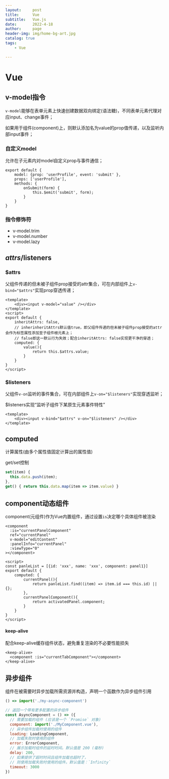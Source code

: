 ```yaml
---
layout:     post
title:      Vue
subtitle:   Vue.js
date:       2022-4-18
author:     page
header-img: img/home-bg-art.jpg
catalog: true
tags:
    - Vue

---
```


# Vue

## v-model指令

`v-model`能够在表单元素上快速创建数据双向绑定(语法糖)，不同表单元素代理对应input、change事件；

如果用于组件(component)上，则默认添加名为value的prop值传递，以及监听内部input事件；

### 自定义model

允许在子元素内对model自定义prop与事件通信；

```
export default {
    model: {prop: 'userProfile', event: 'submit' },
    props: ['userProfile'],
    methods: {
        onSubmit(form) {
            this.$emit('submit', form);
        }
    }
}
```

### 指令修饰符

- v-model.trim
- v-model.number
- v-model.lazy

## $attrs/$listeners

### $attrs

父组件传递的但未被子组件prop接受的attr集合，可在内部组件上```v-bind="$attrs"```实现prop穿透传递；

```vue
<template>
	<div><input v-model="value" /></div>
</template>
<script>
export default {
    inheritAttrs: false,
    // inherinheritAttrs默认值true，即父组件传递的但未被子组件prop接受的attr会作为标签属性添加至子组件根元素上；
	// false即这一默认行为失效；配合inheritAttrs: false实现更干净的穿透；
    computed: {
        value(){
            return this.$attrs.value;
        }
    }
}
</script>
```

### $listeners

父组件```v-on```监听的事件集合，可在内部组件上```v-on="$listeners"```实现穿透监听；

$listeners实现“监听子组件下某原生元素事件特性”

```vue
<template>
	<div><input v-bind="$attrs" v-on="$listeners" /></div>
</template>
```

## computed

计算属性(由多个属性值固定计算出的属性值)

get/set控制

```js
set(item) {
  this.data.push(item);
},
get() { return this.data.map(item => item.value) }
```



## component动态组件

component(元组件)作为Vue内置组件，通过设置```is```决定哪个具体组件被渲染

```vue
<component
  :is="currentPanelComponent"
  ref="currentPanel"
  v-model="editContent"
  :panelInfo="currentPanel"
  :viewType="0"
></component>

<script>
const panleList = [{id: 'xxx', name: 'xxx', component: panel1}]
export default {
    computed: {
        currentPanel(){
        	return panleList.find((item) => item.id === this.id) || {};
        },
        currentPanelComponent(){
        	return activatedPanel.component;
        }
    }
}
</script>
```

#### keep-alive

配合keep-alive缓存组件状态，避免重复渲染的不必要性能损失

```vue
<keep-alive>
  <component :is="currentTabComponent"></component>
</keep-alive>
```

## 异步组件

组件在被需要时异步加载所需资源并构造，声明一个函数作为异步组件引用

```js
() => import('./my-async-component')
```

```js
// 返回一个带有更多配置的异步组件
const AsyncComponent = () => ({
  // 需要加载的组件 (应该是一个 `Promise` 对象)
  component: import('./MyComponent.vue'),
  // 异步组件加载时使用的组件
  loading: LoadingComponent,
  // 加载失败时使用的组件
  error: ErrorComponent,
  // 展示加载时组件的延时时间。默认值是 200 (毫秒)
  delay: 200,
  // 如果提供了超时时间且组件加载也超时了，
  // 则使用加载失败时使用的组件。默认值是：`Infinity`
  timeout: 3000
})
```

## 



